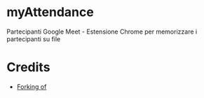 # myAttendance
Partecipanti Google Meet - Estensione Chrome per memorizzare i partecipanti su file

# Credits 
- [Forking of](https://github.com/jakecrowley/Google-Meet-Attendance)
